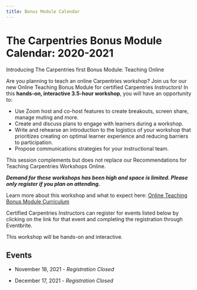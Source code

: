 ```yaml
---
title: Bonus Module Calendar
---
```


# The Carpentries Bonus Module Calendar: 2020-2021

Introducing The Carpentries first Bonus Module: Teaching Online

Are you planning to teach an online Carpentries workshop? Join us for our new Online Teaching Bonus Module for certified Carpentries Instructors! In this **hands-on, interactive 3.5-hour workshop**, you will have an opportunity to:

- Use Zoom host and co-host features to create breakouts, screen share, manage muting and more.
- Create and discuss plans to engage with learners during a workshop.
- Write and rehearse an introduction to the logistics of your workshop that prioritizes creating on optimal learner experience and reducing barriers to participation.
- Propose communications strategies for your instructional team.

This session complements but does not replace our Recommendations for Teaching Carpentries Workshops Online.

***Demand for these workshops has been high and space is limited. Please only register if you plan on attending.***

Learn more about this workshop and what to expect here: [Online Teaching Bonus Module Curriculum](https://carpentries.github.io/instructor-training-bonus-modules/)

Certified Carpentries Instructors can register for events listed below by clicking on the link for that event and completing the registration through Eventbrite.

This workshop will be hands-on and interactive.

## Events

- November 18, 2021 - *Registration Closed*

- December 17, 2021 - *Registration Closed*



